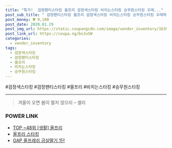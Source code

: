 ```yaml
--- 
title: "특가!  검정팬티스타킹 올프리 검정색스타킹 비치는스타킹 승무원스타킹 꼬레..." 
post_sub_title: " 검정팬티스타킹 올프리 검정색스타킹 비치는스타킹 승무원스타킹 꼬레하우씨 얇은스타킹 보정스타킹 스타킹 팬티스타킹" 
post_money: ₩ 9,100 
post_date: 2020.01.29 
post_img_url: https://static.coupangcdn.com/image/vendor_inventory/1b39/8f5ce58bafc9d446b04db0328ca8c621adade4696bb67b7ed54746d5da0c.jpg 
post_link_url: https://coupa.ng/bnJuSW 
categories: 
  - vendor_inventory 
tags: 
  - 검정색스타킹 
  - 검정팬티스타킹 
  - 올프리 
  - 비치는스타킹 
  - 승무원스타킹 
--- 
```

  #검정색스타킹 #검정팬티스타킹 #올프리 #비치는스타킹 #승무원스타킹 
<hr> 

> 겨울이 오면 봄이 멀지 않으리 – 셸리 


### POWER LINK

* <a href="https://blog.naver.com/an0733/221788305558" target="_blank"> TOP ~48위 [생활] 올프리</a>
* <a href="https://blog.naver.com/fasyy4321/221788586198" target="_blank">올프리 스타킹</a>
* <a href="https://blog.naver.com/sakai111/221780962390" target="_blank">GAP 올프레쉬 금실딸기 1단</a>
